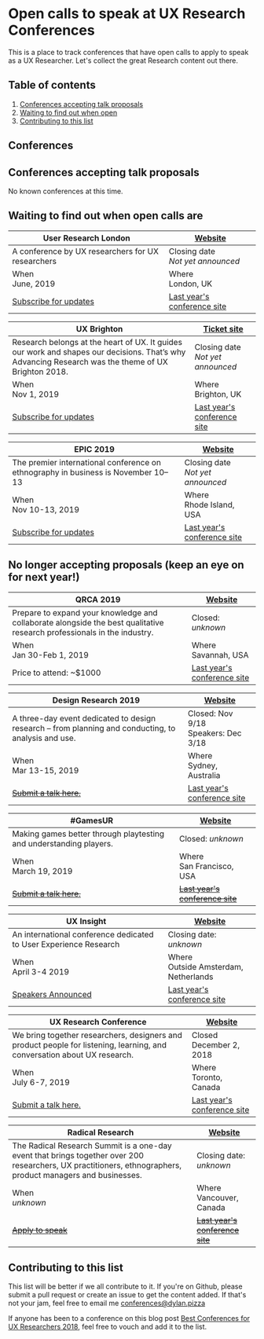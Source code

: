 # Open calls to speak at UX Research Conferences

This is a place to track conferences that have open calls to apply to speak as a UX Researcher.
Let's collect the great Research content out there.

## Table of contents

1. [Conferences accepting talk proposals](#conferences-accepting-talk-proposals)
2. [Waiting to find out when open](#waiting-to-find-out-when-open-calls-are)
3. [Contributing to this list](#contributing-to-this-list)

## Conferences

## Conferences accepting talk proposals

No known conferences at this time.

## Waiting to find out when open calls are

User Research London | [Website](https://www.userresearchlondon.com/)
------------ | -------------
A conference by UX researchers for UX researchers | Closing date <br> _Not yet announced_
When <br> June, 2019 <br> | Where <br> London, UK
[Subscribe for updates](https://www.userresearchlondon.com/) | [Last year's conference site](https://www.userresearchlondon.com/2018/)

UX Brighton | [Ticket site](https://www.eventbrite.co.uk/e/ux-brighton-2019-tickets-51654305418)
------------ | -------------
Research belongs at the heart of UX. It guides our work and shapes our decisions. That’s why Advancing Research was the theme of UX Brighton 2018. | Closing date <br> _Not yet announced_
When <br> Nov 1, 2019 <br> | Where <br> Brighton, UK
[Subscribe for updates](https://uxbrighton.org.uk/2018/#newletter-signup) | [Last year's conference site](https://uxbrighton.org.uk/2018/)

EPIC 2019 | [Website](https://www.epicpeople.org/)
------------ | -------------
The premier international conference on ethnography in business is November 10–13 | Closing date <br> _Not yet announced_
When <br> Nov 10-13, 2019 <br> | Where <br> Rhode Island, USA
[Subscribe for updates](https://www.epicpeople.org/newsletter-signup/) | [Last year's conference site](https://2018.epicpeople.org/)


## No longer accepting proposals (keep an eye on for next year!)  

QRCA 2019 | [Website](https://www.qrca.org/page/2019_HomePage)
------------ | -------------
Prepare to expand your knowledge and collaborate alongside the best qualitative research professionals in the industry.  | Closed: _unknown_
When <br> Jan 30-Feb 1, 2019 |  Where <br> Savannah, USA
Price to attend: ~$1000 | [Last year's conference site](https://www.qrca.org/page/2018_HomePage)

Design Research 2019 | [Website](http://www.uxaustralia.com.au/conferences/design-research-2019/)
------------ | -------------
A three-day event dedicated to design research – from planning and conducting, to analysis and use.  | Closed: Nov 9/18 <br> Speakers: Dec 3/18
When <br> Mar 13-15, 2019 |  Where <br> Sydney, Australia
~~[Submit a talk here.](#)~~ | [Last year's conference site](http://www.uxaustralia.com.au/conferences/designresearch-2018)

#GamesUR | [Website](http://gamesurconf.com/us/)
------------ | -------------
Making games better through playtesting and understanding players.  | Closed: _unknown_
When <br> March 19, 2019 |  Where <br> San Francisco, USA
~~[Submit a talk here.](#)~~ | ~~[Last year's conference site](http://gamesurconf.com/us/)~~

UX Insight | [Website](https://www.userresearchlondon.com/)
------------ | -------------
An international conference dedicated to User Experience Research | Closing date: _unknown_
When <br> April 3-4 2019 | Where <br> Outside Amsterdam, Netherlands
[Speakers Announced](https://www.uxinsightevent.com/speakersconference/) | [Last year's conference site](https://www.uxinsightevent.com/edition2018/)

UX Research Conference | [Website](http://uxrconference.com)
------------ | -------------
We bring together researchers, designers and product people for listening, learning, and conversation about UX research. | Closed December 2, 2018
When <br> July 6-7, 2019 | Where <br> Toronto, Canada
[Submit a talk here.](https://docs.google.com/forms/d/e/1FAIpQLSd-ghkfI4eRNlA7EomiAnT4cJyqC4c8bn_xVXE8CEvJ1D02Sg/viewform) | [Last year's conference site](http://www.uxresearchto.com/uxrconf2018/)

Radical Research | [Website](http://www.radicalresearchsummit.com/)
------------ | -------------
The Radical Research Summit is a one-day event that brings together over 200 researchers, UX practitioners, ethnographers, product managers and businesses. | Closing date: _unknown_
When <br> _unknown_ | Where <br> Vancouver, Canada
~~[Apply to speak](#)~~ | ~~[Last year's conference site](#1)~~


## Contributing to this list
This list will be better if we all contribute to it.
If you're on Github, please submit a pull request or create an issue to get the content added. If that's not your jam, feel free to email me conferences@dylan.pizza

If anyone has been to a conference on this blog post [Best Conferences for UX Researchers 2018](https://medium.com/mixed-methods/best-conferences-for-ux-researchers-2018-c4a5c61effa9), feel free to vouch and add it to the list.

